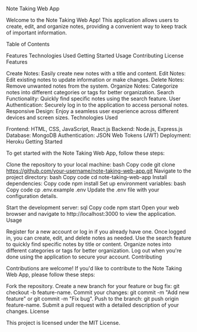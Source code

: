 Note Taking Web App

Welcome to the Note Taking Web App! This application allows users to create, edit, and organize notes, providing a convenient way to keep track of important information.

Table of Contents

Features
Technologies Used
Getting Started
Usage
Contributing
License
Features

Create Notes: Easily create new notes with a title and content.
Edit Notes: Edit existing notes to update information or make changes.
Delete Notes: Remove unwanted notes from the system.
Organize Notes: Categorize notes into different categories or tags for better organization.
Search Functionality: Quickly find specific notes using the search feature.
User Authentication: Securely log in to the application to access personal notes.
Responsive Design: Enjoy a seamless user experience across different devices and screen sizes.
Technologies Used

Frontend: HTML, CSS, JavaScript, React.js
Backend: Node.js, Express.js
Database: MongoDB
Authentication: JSON Web Tokens (JWT)
Deployment: Heroku
Getting Started

To get started with the Note Taking Web App, follow these steps:

Clone the repository to your local machine:
bash
Copy code
git clone https://github.com/your-username/note-taking-web-app.git
Navigate to the project directory:
bash
Copy code
cd note-taking-web-app
Install dependencies:
Copy code
npm install
Set up environment variables:
bash
Copy code
cp .env.example .env
Update the .env file with your configuration details.

Start the development server:
sql
Copy code
npm start
Open your web browser and navigate to http://localhost:3000 to view the application.
Usage

Register for a new account or log in if you already have one.
Once logged in, you can create, edit, and delete notes as needed.
Use the search feature to quickly find specific notes by title or content.
Organize notes into different categories or tags for better organization.
Log out when you're done using the application to secure your account.
Contributing

Contributions are welcome! If you'd like to contribute to the Note Taking Web App, please follow these steps:

Fork the repository.
Create a new branch for your feature or bug fix: git checkout -b feature-name.
Commit your changes: git commit -m "Add new feature" or git commit -m "Fix bug".
Push to the branch: git push origin feature-name.
Submit a pull request with a detailed description of your changes.
License

This project is licensed under the MIT License.
